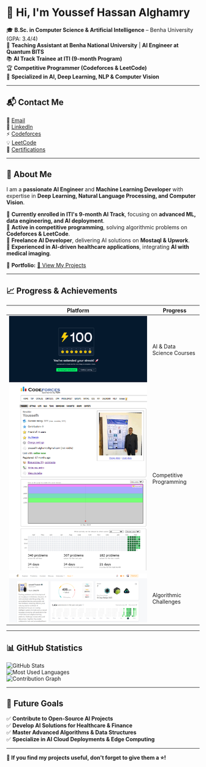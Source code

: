 # 👋 Hi, I'm **Youssef Hassan Alghamry**  


 


🎓 **B.Sc. in Computer Science & Artificial Intelligence** – Benha University (GPA: 3.4/4)  
💼 **Teaching Assistant at Benha National University** | **AI Engineer at Quantum BITS**  
📚 **AI Track Trainee at ITI (9-month Program)**  
🏆 **Competitive Programmer (Codeforces & LeetCode)**  
🚀 **Specialized in AI, Deep Learning, NLP & Computer Vision**  

---

## 📬 **Contact Me**  
📧 [Email](mailto:Yousef20402@fci.bu.edu.eg)  
🔗 [LinkedIn](https://www.linkedin.com/in/youssef-hessan-alghamry/)  
⚡ [Codeforces](https://codeforces.com/profile/Youssefh)  
💡 [LeetCode](https://leetcode.com/u/MzGALELlFZ/)  
📜 [Certifications](https://drive.google.com/drive/u/0/folders/1GO2tantyMN3JJ32zkLDCk9E6m89sZajV)  

---

## 🌟 **About Me**  
I am a **passionate AI Engineer** and **Machine Learning Developer** with expertise in **Deep Learning, Natural Language Processing, and Computer Vision**.  

🔹 **Currently enrolled in ITI's 9-month AI Track**, focusing on **advanced ML, data engineering, and AI deployment**.  
🔹 **Active in competitive programming**, solving algorithmic problems on **Codeforces & LeetCode**.  
🔹 **Freelance AI Developer**, delivering AI solutions on **Mostaql & Upwork**.  
🔹 **Experienced in AI-driven healthcare applications**, integrating **AI with medical imaging**.  

📂 **Portfolio:** [🔗 View My Projects](http://65524b5355318.site123.me/)  

---

## 📈 **Progress & Achievements**  
| Platform       | Progress |
|---------------|----------|
| ![DataCamp](img/datacamp.png) | AI & Data Science Courses |
| ![Codeforces](img/codeforce.png) | Competitive Programming |
| ![LeetCode](img/leatcode.png) | Algorithmic Challenges |

---

## 📊 **GitHub Statistics**  
![GitHub Stats](https://github-readme-stats.vercel.app/api?username=youssefhusain&show_icons=true&theme=radical)  
![Most Used Languages](https://github-readme-stats.vercel.app/api/top-langs/?username=youssefhusain&layout=compact&theme=radical)  
![Contribution Graph](https://github-readme-activity-graph.vercel.app/graph?username=youssefhusain&theme=radical)  

---

## 🎯 **Future Goals**  
✅ **Contribute to Open-Source AI Projects**  
✅ **Develop AI Solutions for Healthcare & Finance**  
✅ **Master Advanced Algorithms & Data Structures**  
✅ **Specialize in AI Cloud Deployments & Edge Computing**  

---

**🚀 If you find my projects useful, don't forget to give them a ⭐!**  
